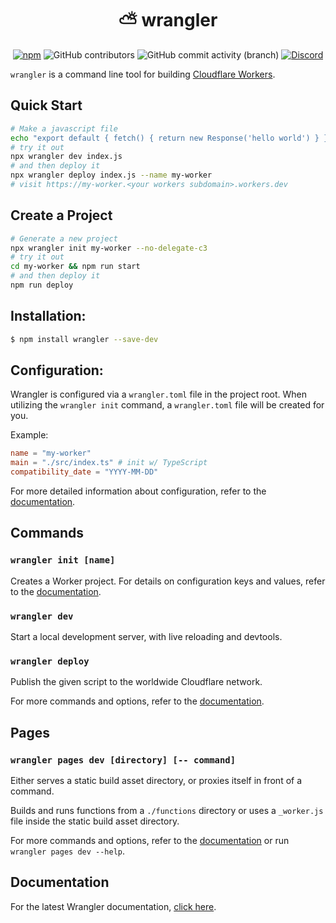 <h1 align="center"> ⛅️ wrangler </h1>
<section align="center" id="shieldio-badges">
<a href="https://www.npmjs.com/package/wrangler"><img alt="npm"  src="https://img.shields.io/npm/dw/wrangler?style=flat-square"></a>
<img alt="GitHub contributors" src="https://img.shields.io/github/contributors/cloudflare/workers-sdk?style=flat-square">
<img alt="GitHub commit activity (branch)" src="https://img.shields.io/github/commit-activity/w/cloudflare/workers-sdk/main?style=flat-square">
<a href="https://discord.cloudflare.com"><img alt="Discord" src="https://img.shields.io/discord/595317990191398933?color=%23F48120&style=flat-square"></a>
</section>

`wrangler` is a command line tool for building [Cloudflare Workers](https://workers.cloudflare.com/).

## Quick Start

```bash
# Make a javascript file
echo "export default { fetch() { return new Response('hello world') } }" > index.js
# try it out
npx wrangler dev index.js
# and then deploy it
npx wrangler deploy index.js --name my-worker
# visit https://my-worker.<your workers subdomain>.workers.dev
```

## Create a Project

```bash
# Generate a new project
npx wrangler init my-worker --no-delegate-c3
# try it out
cd my-worker && npm run start
# and then deploy it
npm run deploy
```

## Installation:

```bash
$ npm install wrangler --save-dev
```

## Configuration:

Wrangler is configured via a `wrangler.toml` file in the project root. When utilizing the `wrangler init` command, a `wrangler.toml` file will be created for you.

Example:

```toml
name = "my-worker"
main = "./src/index.ts" # init w/ TypeScript
compatibility_date = "YYYY-MM-DD"
```

For more detailed information about configuration, refer to the [documentation](https://developers.cloudflare.com/workers/wrangler/configuration/).

## Commands

### `wrangler init [name]`

Creates a Worker project. For details on configuration keys and values, refer to the [documentation](https://developers.cloudflare.com/workers/wrangler/commands/#init).

### `wrangler dev`

Start a local development server, with live reloading and devtools.

### `wrangler deploy`

Publish the given script to the worldwide Cloudflare network.

For more commands and options, refer to the [documentation](https://developers.cloudflare.com/workers/wrangler/commands/).

## Pages

### `wrangler pages dev [directory] [-- command]`

Either serves a static build asset directory, or proxies itself in front of a command.

Builds and runs functions from a `./functions` directory or uses a `_worker.js` file inside the static build asset directory.

For more commands and options, refer to the [documentation](https://developers.cloudflare.com/pages/platform/functions#develop-and-preview-locally) or run `wrangler pages dev --help`.

## Documentation

For the latest Wrangler documentation, [click here](https://developers.cloudflare.com/workers/wrangler/).
